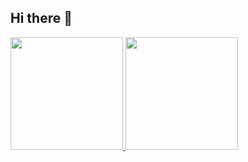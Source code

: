 ## Hi there 👋

<!--
**Leo-Barroso/Leo-Barroso** is a ✨ _special_ ✨ repository because its `README.md` (this file) appears on your GitHub profile.

Here are some ideas to get you started:

- 🔭 I’m currently working on ...
- 🌱 I’m currently learning ...
- 👯 I’m looking to collaborate on ...
- 🤔 I’m looking for help with ...
- 💬 Ask me about ...
- 📫 How to reach me: ...
- 😄 Pronouns: ...
- ⚡ Fun fact: ...
-->

<div>
<a href="https://github.com/Leo-Barroso">
<img loading="lazy" height="180em" src="https://github-readme-stats.vercel.app/api/top-langs/?username=Leo-Barroso&layout=compact&langs_count=7&theme=dracula"/>
<img loading="lazy" height="180em" src="https://github-readme-stats.vercel.app/api?username=Leo-Barroso&show_icons=true&theme=dracula&include_all_commits=true&count_private=true"/>
</div>
